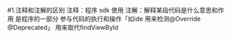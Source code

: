 #1.注释和注解的区别
注释：程序 sdk 使用
注解：解释某段代码是什么意思和作用  是程序的一部分 参与代码的执行和操作「如ide 用来检测@Override @Deprecated」
用来取代findViewById